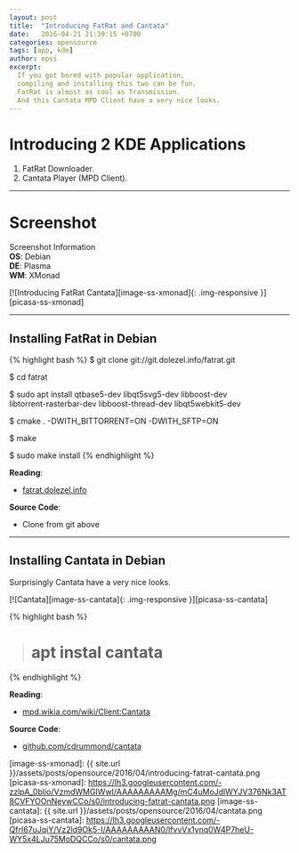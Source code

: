 ```yaml
---
layout: post
title:  "Introducing FatRat and Cantata"
date:   2016-04-21 21:39:15 +0700
categories: opensource
tags: [app, kde]
author: epsi
excerpt:
  If you got bored with popular application,
  compiling and installing this two can be fun.
  FatRat is almost as cool as Transmission.
  And this Cantata MPD Client have a very nice looks.
---
```


# Introducing 2 KDE Applications

1. FatRat Downloader.
2. Cantata Player (MPD Client).

* * *

# Screenshot

<div class="sectionbox">
  <div class="sectionbox-heading">
    Screenshot Information
  </div>
  <div class="sectionbox-body">
    <div>
<strong>OS</strong>: Debian<br>
<strong>DE</strong>: Plasma<br>
<strong>WM</strong>: XMonad<br>
    </div>
  </div>
</div>


[![Introducing FatRat Cantata][image-ss-xmonad]{: .img-responsive }][picasa-ss-xmonad]

* * *

## Installing FatRat in Debian 

{% highlight bash %}
 $ git clone git://git.dolezel.info/fatrat.git

 $ cd fatrat

 $ sudo apt install qtbase5-dev libqt5svg5-dev libboost-dev \
   libtorrent-rasterbar-dev libboost-thread-dev libqt5webkit5-dev

 $ cmake . -DWITH_BITTORRENT=ON -DWITH_SFTP=ON

 $ make

 $ sudo make install
{% endhighlight %}

**Reading**:<br>
* [fatrat.dolezel.info][site-fatrat]

**Source Code**:<br>
* Clone from git above

* * *

## Installing Cantata in Debian

Surprisingly Cantata have a very nice looks.

[![Cantata][image-ss-cantata]{: .img-responsive }][picasa-ss-cantata]


{% highlight bash %}
># apt instal cantata
{% endhighlight %}


**Reading**:<br>
* [mpd.wikia.com/wiki/Client:Cantata][mpd-fatrat]

**Source Code**:<br>
* [github.com/cdrummond/cantata][github-fatrat]



[//]: <> ( -- -- -- links below -- -- -- )


[site-fatrat]: http://fatrat.dolezel.info/
[mpd-fatrat]: http://mpd.wikia.com/wiki/Client:Cantata
[github-fatrat]: https://github.com/cdrummond/cantata
[image-ss-xmonad]: {{ site.url }}/assets/posts/opensource/2016/04/introducing-fatrat-cantata.png
[picasa-ss-xmonad]: https://lh3.googleusercontent.com/-zzlpA_0blio/VzmdWMGIWwI/AAAAAAAAAMg/mC4uMoJdlWYJV376Nk3AT8CVFYOOnNeywCCo/s0/introducing-fatrat-cantata.png
[image-ss-cantata]: {{ site.url }}/assets/posts/opensource/2016/04/cantata.png
[picasa-ss-cantata]: https://lh3.googleusercontent.com/-QfrI67uJqiY/Vz2ld9Ok5-I/AAAAAAAAAN0/lfvvVx1ynq0W4P7heU-WY5x4LJu75MoDQCCo/s0/cantata.png
